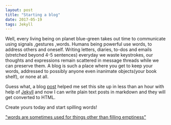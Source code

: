 ```yaml
---
layout: post
title: "Starting a blog"
date: 2017-05-19
tags: Jekyll
---
```


Well, every living being on planet blue-green takes out time to communicate using signals ,gestures ,words. Humans being powerful
use words, to address others and oneself. Writing letters, diaries, to-dos and emails (stretched beyond 4-5 sentences) 
everyday we waste keystrokes, our thoughts and expressions remain scattered in message threads while we can preserve them. 
A blog is such a place where you get to keep your words, addressed to possibly anyone even inanimate objects(your book shelf), or none at all. 


Guess what, a blog [post](http://jmcglone.com/guides/github-pages/) helped me set this site up in less 
than an hour with help of [Jekyll](http://jekyllrb.com) and now I can write plain text posts 
in markdown and they will get converted to HTML.

Create yours today and start spilling words!

["words are sometimes used for things other than filling emptiness"](http://www.kaysarahsera.com/videos)
